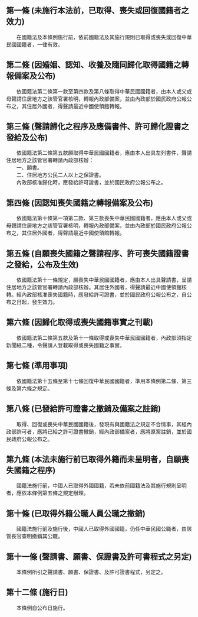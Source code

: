 第一條 (未施行本法前，已取得、喪失或回復國籍者之效力)
-----------------------------------------------------
　　在國籍法及本條例施行前，依前國籍法及其施行規則已取得或喪失或回復中華民國國籍者，一律有效。  


第二條 (因婚姻、認知、收養及隨同歸化取得國籍之轉報備案及公布)
-------------------------------------------------------------
　　依國籍法第二條第一款至第四款及第八條取得中華民國國籍者，由本人或父或母聲請住居地方之該管官署核明，轉報內政部備案，並由內政部於國民政府公報公布之，其住居外國者，得聲請最近中國使領館轉報。  


第三條 (聲請歸化之程序及應備書件、許可歸化證書之發給及公布)
-----------------------------------------------------------
　　依國籍法第二條第五款願取得中華民國國籍者，應由本人出具左列書件，聲請住居地方之該管官署轉請內政部核辦：  
　　一、願書。  
　　二、住居地方公民二人以上之保證書。  
　　內政部核准歸化時，應發給許可證書，並於國民政府公報公布之。  


第四條 (因認知喪失國籍之轉報備案及公布)
---------------------------------------
　　依國籍法第十條第一項第二款、第三款喪失中華民國國籍者，應由本人或父或母聲請住居地方之該管官署核明，轉報內政部備案，並由內政部於國民政府公報公布之，其住居外國者，得聲請最近中國使領館轉報。  


第五條 (自願喪失國籍之聲請程序、許可喪失國籍證書之發給，公布及生效)
-------------------------------------------------------------------
　　依國籍法第十一條規定，願喪失中華民國國籍者，應由本人出具聲請書，呈請住居地方之該管官署轉請內政部核辦。其居住外國者，得聲請最近中國使領館核轉。經內政部核准喪失國籍時，應發給許可證書，並於國民政府公報公布之，自公布之日起，發生效力。  


第六條 (因歸化取得或喪失國籍事實之刊載)
---------------------------------------
　　依國籍法第二條第五款及第十一條取得或喪失中華民國國籍者，內政部須指定新聞紙二種，令聲請人登載取得或喪失國籍之事實。  


第七條 (準用事項)
-----------------
　　依國籍法第十五條至第十七條回復中華民國國籍者，準用本條例第二條、第三條及第六條之規定。  


第八條 (已發給許可證書之撤銷及備案之註銷)
-----------------------------------------
　　取得、回復或喪失中華民國國籍後，發現有與國籍法之規定不合情事，其經內政部許可者，應將已給之許可證書撤銷，經內政部備案者，應將原案註銷，並於國民政府公報公布之。  


第九條 (本法未施行前已取得外籍而未呈明者，自願喪失國籍之程序)
-------------------------------------------------------------
　　國籍法施行前，中國人已取得外國國籍，若未依前國籍法及其施行規則呈明者，應依本條例第五條之規定辦理。  


第十條 (已取得外籍公職人員公職之撤銷)
-------------------------------------
　　國籍法施行前及施行後，中國人已取得外國國籍，仍任中華民國公職者，由該管長官查明撤銷其公職。  


第十一條 (聲請書、願書、保證書及許可書程式之另定)
-------------------------------------------------
　　本條例所引之聲請書、願書、保證書、及許可證書程式，另定之。  


第十二條 (施行日)
-----------------
　　本條例自公布日施行。